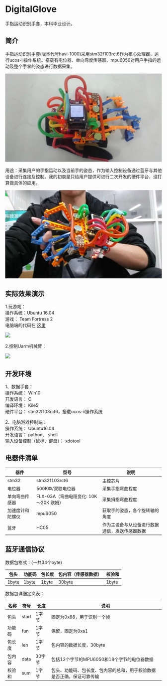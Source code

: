 # DigitalGlove
手指运动识别手套，本科毕业设计。

## 简介

手指运动识别手套(版本代号havi-1000)采用stm32f103rct6作为核心处理器，运行ucos-ii操作系统。搭载有电位器、单向弯度传感器、mpu6050对用户手指的运动及整个手掌的姿态进行数据采集。  

![](./pictures/glove1.jpg)

用途：采集用户的手指运动以及当前手的姿态，作为输入控制设备通过蓝牙与其他设备进行连接及控制。我的初衷是只给用户提供可进行二次开发的硬件平台，没打算做具体的应用。

![](./pictures/glove2.jpg)

## 实际效果演示
1.玩游戏：  
操作系统：Ubuntu 16.04  
游戏： Team Fortress 2  
电脑端的代码在 [这里](./Ubuntu_Control/input_control.py)

![](pictures/game.gif)

2.控制Uarm机械臂：

![](pictures/uarm.gif)

## 开发环境
1、数据手套：   
操作系统： Win10  
开发语言： C  
编译环境： Kile5  
硬件平台： stm32f103rct6，搭载ucos-ii操作系统

2、电脑游戏控制端：  
操作系统： Ubuntu16.04  
开发语言： python、 shell  
输入设备控制（鼠标、键盘）： xdotool

## 电器件清单
| 器件         | 型号                              | 说明
|-------------|-----------------------------------|------
|stm32        | stm32f103rct6                     | 主控芯片
|电位器        | 500K单/双联电位器                   | 采集手指弯曲程度
|单向弯曲传感器 | FLX-03A（弯曲电阻变化: 10K～20K 欧姆）| 采集拇指弯曲程度
|加速度计和陀螺仪| mpu6050                           | 获取手的姿态，各个旋转轴的角度
|蓝牙          |HC05                               | 作为主设备与从设备进行数据通信，发送传感器数据


## 蓝牙通信协议
数据包格式：(一共34个byte)

|包头 | 功能码 | 包长度 | 包内容（传感器数据）| 校验和 |
|----|-------|-------|------------------|-------|
|1byte|1byte |1byte  |30byte            |1byte

数据包详细定义表：

|名称|符号|长度|说明 |
|---|----|----|----|
|包头|start|1字节|固定为0x88，用于识别一个帧
|功能码|fun|1字节|保留，固定为0xa1
|包长度|len|1字节|包内容的数据长度，30byte
|包内容|data|30字节|包括12个字节的MPU6050和18个字节的电位器数据
|校验和|sum|1字节|包头、功能码、包长度、包内容的总和，用于校验数据是否正确，保证可靠传输
